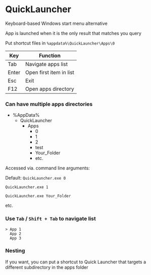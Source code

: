 # QuickLauncher
 
Keyboard-based Windows start menu alternative

App is launched when it is the only result that matches you query

Put shortcut files in `%appdata%\QuickLauncher\Apps\0`

| Key   | Function                |
| ----- | ----------------------- |
| Tab   | Navigate apps list      |
| Enter | Open first item in list |
| Esc   | Exit                    |
| F12   | Open apps directory     |

### Can have multiple apps directories
- %AppData%
  - QuickLauncher
    - Apps
      - 0
      - 1
      - 2
      - test
      - Your_Folder
      - etc.

Accessed via. command line arguments:

Default: `QuickLauncher.exe 0`

`QuickLauncher.exe 1`

`QuickLauncher.exe Your_Folder`

etc.

### Use `Tab` / `Shift + Tab` to navigate list

```
> App 1
  App 2
  App 3
```

### Nesting

If you want, you can put a shortcut to Quick Launcher that targets a different subdirectory in the apps folder
